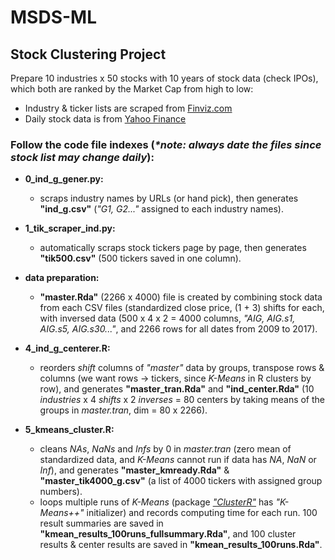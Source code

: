 # MSDS-ML
## Stock Clustering Project
Prepare 10 industries x 50 stocks with 10 years of stock data (check IPOs), which both are ranked by the Market Cap from high to low:
- Industry & ticker lists are scraped from [Finviz.com](https://www.finviz.com) 
- Daily stock data is from [Yahoo Finance](https://finance.yahoo.com/) 

### Follow the code file indexes (*\*note: always date the files since stock list may change daily*):
- **0_ind_g_gener.py:**
  - scraps industry names by URLs (or hand pick), then generates **"ind_g.csv"** (*"G1, G2..."* assigned to each industry names).

- **1_tik_scraper_ind.py:**
  - automatically scraps stock tickers page by page, then generates **"tik500.csv"** (500 tickers saved in one column).

- **data preparation:**
  - **"master.Rda"** (2266 x 4000) file is created by combining stock data from each CSV files (standardized close price, (1 + 3) shifts for each, with inversed data (500 x 4 x 2 = 4000 columns, *"AIG, AIG.s1, AIG.s5, AIG.s30..."*, and 2266 rows for all dates from 2009 to 2017).

- **4_ind_g_centerer.R:**
  - reorders *shift* columns of *"master"* data by groups, transpose rows & columns (we want rows -> tickers, since *K-Means* in R clusters by row), and generates **"master_tran.Rda"** and **"ind_center.Rda"** (10 *industries* x 4 *shifts* x 2 *inverses* = 80 centers by taking means of the groups in *master.tran*, dim = 80 x 2266).

- **5_kmeans_cluster.R:**
  - cleans *NAs*, *NaNs* and *Infs* by 0 in *master.tran* (zero mean of standardized data, and *K-Means* cannot run if data has *NA*, *NaN* or *Inf*), and generates **"master_kmready.Rda"** & **"master_tik4000_g.csv"** (a list of 4000 tickers with assigned group numbers).
  - loops multiple runs of *K-Means* (package [*"ClusterR"*](https://cran.r-project.org/web/packages/ClusterR/ClusterR.pdf) has *"K-Means++"* initializer) and records computing time for each run. 100 result summaries are saved in **"kmean_results_100runs_fullsummary.Rda"**, and 100 cluster results & center results are saved in **"kmean_results_100runs.Rda"**.
  
  

